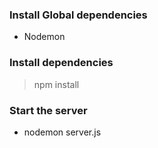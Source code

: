 ### Install Global dependencies
  - Nodemon

### Install dependencies
  > npm install

### Start the server
  - nodemon server.js
